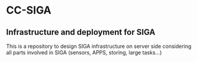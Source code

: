 # CC-SIGA
## Infrastructure and deployment for SIGA

This is a repository to design SIGA infrastructure on server side considering all parts involved in SIGA (sensors, APPS, storing, large tasks...)